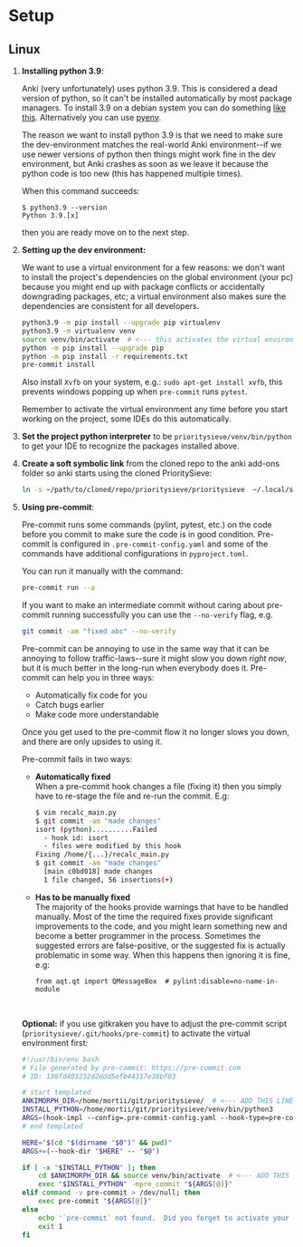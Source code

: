 # Setup

## Linux

1. **Installing python 3.9**:

   Anki (very unfortunately) uses python 3.9. This is considered a dead version of python, so it can't be installed
   automatically by most package managers. To install 3.9 on a debian system you can do
   something [like this](https://askubuntu.com/questions/1318846/how-do-i-install-python-3-9/1318849#1318849).
   Alternatively you can use [pyenv](https://github.com/pyenv/pyenv).

   The reason we want to install python 3.9 is that we need to make sure the dev-environment matches the real-world Anki
   environment--if we use newer versions of python then things might work fine in the dev environment, but Anki crashes
   as soon as we leave it because the python code is too new (this has happened multiple times).

   When this command succeeds:
   ```
   $ python3.9 --version
   Python 3.9.[x]
   ```
   then you are ready move on to the next step.
2. **Setting up the dev environment:**

   We want to use a virtual environment for a few reasons: we don't want to install the project's dependencies on the
   global environment (your pc) because you might end up with package conflicts or accidentally downgrading packages,
   etc; a virtual environment also makes sure the dependencies are consistent for all developers.
    ``` bash
    python3.9 -m pip install --upgrade pip virtualenv
    python3.9 -m virtualenv venv
    source venv/bin/activate  # <--- this activates the virtual environment
    python -m pip install --upgrade pip
    python -m pip install -r requirements.txt
    pre-commit install
    ```
 
   Also install `Xvfb` on your system, e.g.: `sudo apt-get install xvfb`, this prevents windows popping up when `pre-commit` runs `pytest`.

   Remember to activate the virtual environment any time before you start working on the project, some IDEs do this
   automatically.
2. **Set the project python interpreter** to be `prioritysieve/venv/bin/python` to get your IDE to recognize the packages
   installed above.

3. **Create a soft symbolic link** from the cloned repo to the anki add-ons folder so anki starts using the cloned
   PrioritySieve:
   ``` bash
   ln -s ~/path/to/cloned/repo/prioritysieve/prioritysieve  ~/.local/share/Anki2/addons21/ankimorphs
   ```
4. **Using pre-commit**:

   Pre-commit runs some commands (pylint, pytest, etc.) on the code before you commit to make sure the code is in good
   condition. Pre-commit is configured in `.pre-commit-config.yaml` and some of the commands have additional
   configurations in `pyproject.toml`.

   You can run it manually with the command:
   ``` bash
   pre-commit run --a
   ```
   If you want to make an intermediate commit without caring about pre-commit running successfully you can use the
   `--no-verify` flag, e.g.
   ``` bash
   git commit -am "fixed abc" --no-verify
   ```

   Pre-commit can be annoying to use in the same way that it can be annoying to follow traffic-laws--sure it might slow
   you down
   _right now_, but it is much better in the long-run when everybody does it. Pre-commit can help you in three ways:
    - Automatically fix code for you
    - Catch bugs earlier
    - Make code more understandable

   Once you get used to the pre-commit flow it no longer slows you down, and there are only upsides to using it.

   Pre-commit fails in two ways:

    - **Automatically fixed**   
      When a pre-commit hook changes a file (fixing it) then you simply have to re-stage the file
      and re-run the commit. E.g:

      ```bash
      $ vim recalc_main.py
      $ git commit -am "made changes"
      isort (python)..........Failed
        - hook id: isort
        - files were modified by this hook
      Fixing /home/{...}/recalc_main.py
      $ git commit -am "made changes"
        [main c0bd018] made changes
        1 file changed, 56 insertions(+)
       ```

    - **Has to be manually fixed**   
      The majority of the hooks provide warnings that have to be handled manually. Most of the time the required fixes
      provide
      significant improvements to the code, and you might learn something new and become a better programmer in the
      process. Sometimes the suggested errors are
      false-positive, or the suggested fix is
      actually problematic in some way. When this happens then ignoring it is fine, e.g:
       ```
      from aqt.qt import QMessageBox  # pylint:disable=no-name-in-module
       ```

    <br>

   **Optional:** if you use gitkraken you have to adjust the pre-commit script (`prioritysieve/.git/hooks/pre-commit`) to
   activate the virtual environment first:

   ```bash
   #!/usr/bin/env bash
   # File generated by pre-commit: https://pre-commit.com
   # ID: 138fd403232d2ddd5efb44317e38bf03
   
   # start templated
   ANKIMORPH_DIR=/home/mortii/git/prioritysieve/  # <--- ADD THIS LINE!
   INSTALL_PYTHON=/home/mortii/git/prioritysieve/venv/bin/python3
   ARGS=(hook-impl --config=.pre-commit-config.yaml --hook-type=pre-commit)
   # end templated
   
   HERE="$(cd "$(dirname "$0")" && pwd)"
   ARGS+=(--hook-dir "$HERE" -- "$@")
   
   if [ -x "$INSTALL_PYTHON" ]; then
       cd $ANKIMORPH_DIR && source venv/bin/activate  # <--- ADD THIS LINE!
       exec "$INSTALL_PYTHON" -mpre_commit "${ARGS[@]}"
   elif command -v pre-commit > /dev/null; then
       exec pre-commit "${ARGS[@]}"
   else
       echo '`pre-commit` not found.  Did you forget to activate your virtualenv?' 1>&2
       exit 1
   fi
   ```
